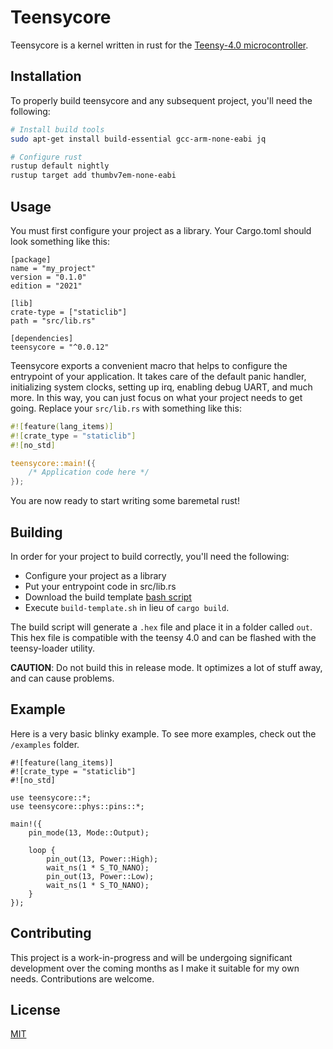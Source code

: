 # Teensycore

Teensycore is a kernel written in rust for the [Teensy-4.0 microcontroller](https://www.pjrc.com/store/teensy40.html).

## Installation

To properly build teensycore and any subsequent project, you'll need the following:

```bash
# Install build tools
sudo apt-get install build-essential gcc-arm-none-eabi jq

# Configure rust
rustup default nightly
rustup target add thumbv7em-none-eabi
```

## Usage

You must first configure your project as a library. Your Cargo.toml should look something like this:

```
[package]
name = "my_project"
version = "0.1.0"
edition = "2021"

[lib]
crate-type = ["staticlib"]
path = "src/lib.rs"

[dependencies]
teensycore = "^0.0.12"
```

Teensycore exports a convenient macro that helps to configure the entrypoint of your application. It takes care of the default panic handler, initializing system clocks, setting up irq, enabling debug UART, and much more. In this way, you can just focus on what your project needs to get going. Replace your `src/lib.rs` with something like this:

```rust
#![feature(lang_items)]
#![crate_type = "staticlib"]
#![no_std]

teensycore::main!({
    /* Application code here */
});
```

You are now ready to start writing some baremetal rust!

## Building

In order for your project to build correctly, you'll need the following:

- Configure your project as a library
- Put your entrypoint code in src/lib.rs
- Download the build template [bash script](https://raw.githubusercontent.com/SharpCoder/teensycore/main/build-template.sh)
- Execute `build-template.sh` in lieu of `cargo build`.

The build script will generate a `.hex` file and place it in a folder called `out`. This hex file is compatible with the teensy 4.0 and can be flashed with the teensy-loader utility.

**CAUTION**: Do not build this in release mode. It optimizes a lot of stuff away, and can cause problems.

## Example

Here is a very basic blinky example. To see more examples, check out the `/examples` folder.

```
#![feature(lang_items)]
#![crate_type = "staticlib"]
#![no_std]

use teensycore::*;
use teensycore::phys::pins::*;

main!({
    pin_mode(13, Mode::Output);

    loop {
        pin_out(13, Power::High);
        wait_ns(1 * S_TO_NANO);
        pin_out(13, Power::Low);
        wait_ns(1 * S_TO_NANO);
    }
});
```

## Contributing

This project is a work-in-progress and will be undergoing significant development over the coming months as I make it suitable for my own needs. Contributions are welcome.

## License

[MIT](https://choosealicense.com/licenses/mit/)

